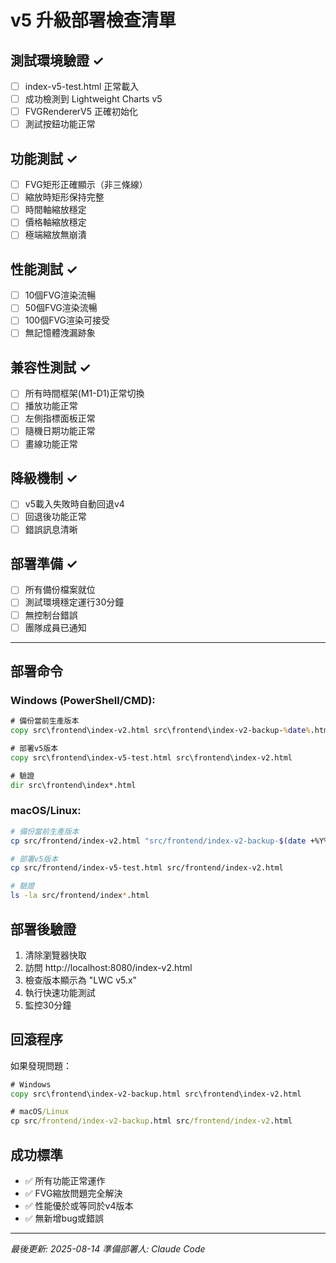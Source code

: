 # v5 升級部署檢查清單

## 測試環境驗證 ✓
- [ ] index-v5-test.html 正常載入
- [ ] 成功檢測到 Lightweight Charts v5
- [ ] FVGRendererV5 正確初始化
- [ ] 測試按鈕功能正常

## 功能測試 ✓
- [ ] FVG矩形正確顯示（非三條線）
- [ ] 縮放時矩形保持完整
- [ ] 時間軸縮放穩定
- [ ] 價格軸縮放穩定
- [ ] 極端縮放無崩潰

## 性能測試 ✓
- [ ] 10個FVG渲染流暢
- [ ] 50個FVG渲染流暢
- [ ] 100個FVG渲染可接受
- [ ] 無記憶體洩漏跡象

## 兼容性測試 ✓
- [ ] 所有時間框架(M1-D1)正常切換
- [ ] 播放功能正常
- [ ] 左側指標面板正常
- [ ] 隨機日期功能正常
- [ ] 畫線功能正常

## 降級機制 ✓
- [ ] v5載入失敗時自動回退v4
- [ ] 回退後功能正常
- [ ] 錯誤訊息清晰

## 部署準備 ✓
- [ ] 所有備份檔案就位
- [ ] 測試環境穩定運行30分鐘
- [ ] 無控制台錯誤
- [ ] 團隊成員已通知

---

## 部署命令

### Windows (PowerShell/CMD):
```cmd
# 備份當前生產版本
copy src\frontend\index-v2.html src\frontend\index-v2-backup-%date%.html

# 部署v5版本
copy src\frontend\index-v5-test.html src\frontend\index-v2.html

# 驗證
dir src\frontend\index*.html
```

### macOS/Linux:
```bash
# 備份當前生產版本
cp src/frontend/index-v2.html "src/frontend/index-v2-backup-$(date +%Y%m%d).html"

# 部署v5版本
cp src/frontend/index-v5-test.html src/frontend/index-v2.html

# 驗證
ls -la src/frontend/index*.html
```

## 部署後驗證

1. 清除瀏覽器快取
2. 訪問 http://localhost:8080/index-v2.html
3. 檢查版本顯示為 "LWC v5.x"
4. 執行快速功能測試
5. 監控30分鐘

## 回滾程序

如果發現問題：
```cmd
# Windows
copy src\frontend\index-v2-backup.html src\frontend\index-v2.html

# macOS/Linux
cp src/frontend/index-v2-backup.html src/frontend/index-v2.html
```

## 成功標準

- ✅ 所有功能正常運作
- ✅ FVG縮放問題完全解決
- ✅ 性能優於或等同於v4版本
- ✅ 無新增bug或錯誤

---

*最後更新: 2025-08-14*
*準備部署人: Claude Code*